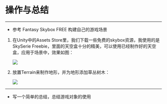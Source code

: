 # 操作与总结
---
* 参考 Fantasy Skybox FREE 构建自己的游戏场景

1. 在Unity中的Assets Store里，我们下载一些免费的skybox资源，我使用的是SkySerie Freebie，里面的天空盒十分的精美，可以使用已经制作好的天空盒，应用于场景中，效果如图：

    ![](http://a4.qpic.cn/psb?/V13ncXZC2IVZm7/XLSEKLAfkfdoHfy0RERC4qRKyz.Z0K5pEZeR0zsvkA4!/b/dPMAAAAAAAAA&ek=1&kp=1&pt=0&bo=ZwT8AQAAAAARF74!&vuin=964683913&tm=1523379600&sce=60-2-2&rf=viewer_4)

2. 放置Terrain来制作地形，并为地形添加草丛树木：

    ![](http://a2.qpic.cn/psb?/V13ncXZC2IVZm7/E0Zo9PcwqikHMykCILo8FhiGdttoMwXLnfnqL2AeIYY!/b/dDEBAAAAAAAA&ek=1&kp=1&pt=0&bo=bQT7AQAAAAARF7M!&vuin=964683913&tm=1523379600&sce=60-2-2&rf=viewer_4)
-----

* 写一个简单的总结，总结游戏对象的使用

